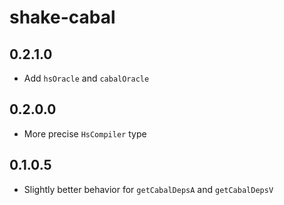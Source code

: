 # shake-cabal

## 0.2.1.0

  * Add `hsOracle` and `cabalOracle`

## 0.2.0.0

  * More precise `HsCompiler` type

## 0.1.0.5

  * Slightly better behavior for `getCabalDepsA` and `getCabalDepsV`
